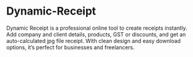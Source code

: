 # Dynamic-Receipt
Dynamic Receipt is a professional online tool to create receipts instantly. Add company and client details, products, GST or discounts, and get an auto-calculated jpg file receipt. With clean design and easy download options, it’s perfect for businesses and freelancers.
